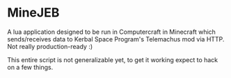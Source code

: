 # MineJEB

A lua application designed to be run in Computercraft in Minecraft which sends/receives data to Kerbal Space Program's Telemachus mod via HTTP.  Not really production-ready :)

This entire script is not generalizable yet, to get it working expect to hack on a few things.
